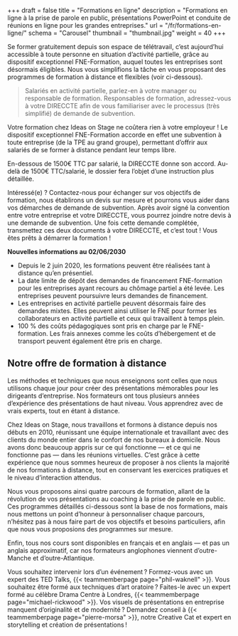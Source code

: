 +++
draft 			= false
title 			= "Formations en ligne"
description		= "Formations en ligne à la prise de parole en public, présentations PowerPoint et conduite de réunions en ligne pour les grandes entreprises."
url		 		= "/fr/formations-en-ligne/"
schema			= "Carousel"
thumbnail		= "thumbnail.jpg"
weight			= 40
+++

Se former gratuitement depuis son espace de télétravail, c’est aujourd’hui accessible à toute personne en situation d’activité partielle, grâce au dispositif exceptionnel FNE-Formation, auquel toutes les entreprises sont désormais éligibles. Nous vous simplifions la tâche en vous proposant des programmes de formation à distance et flexibles (voir ci-dessous).

> Salariés en activité partielle, parlez-en à votre manager ou responsable de formation. Responsables de formation, adressez-vous à votre DIRECCTE afin de vous familiariser avec le processus (très simplifié) de demande de subvention. 

Votre formation chez Ideas on Stage ne coûtera rien à votre employeur ! Le dispositif exceptionnel FNE-Formation accorde en effet une subvention à toute entreprise (de la TPE au grand groupe), permettant d’offrir aux salariés de se former à distance pendant leur temps libre. 

En-dessous de 1500€ TTC par salarié, la DIRECCTE donne son accord. Au-delà de 1500€ TTC/salarié, le dossier fera l’objet d’une instruction plus détaillée.

Intéressé(e) ? Contactez-nous pour échanger sur vos objectifs de formation, nous établirons un devis sur mesure et pourrons vous aider dans vos démarches de demande de subvention. Après avoir signé la convention entre votre entreprise et votre DIRECCTE, vous pourrez joindre notre devis à une demande de subvention. Une fois cette demande complétée, transmettez ces deux documents à votre DIRECCTE, et c’est tout ! Vous êtes prêts à démarrer la formation !

**Nouvelles informations au 02/06/2030**

- Depuis le 2 juin 2020, les formations peuvent être réalisées tant à distance qu’en présentiel. 
- La date limite de dépôt des demandes de financement FNE-formation pour les entreprises ayant recours au chômage partiel a été levée. Les entreprises peuvent poursuivre leurs demandes de financement.
- Les entreprises en activité partielle peuvent désormais faire des demandes mixtes. Elles peuvent ainsi utiliser le FNE pour former les collaborateurs en activité partielle et ceux qui travaillent à temps plein.
- 100 % des coûts pédagogiques sont pris en charge par le FNE-formation. Les frais annexes comme les coûts d’hébergement et de transport peuvent également être pris en charge.

## Notre offre de formation à distance

Les méthodes et techniques que nous enseignons sont celles que nous utilisons chaque jour pour créer des présentations mémorables pour les dirigeants d’entreprise. Nos formateurs ont tous plusieurs années d’expérience des présentations de haut niveau. Vous apprendrez avec de vrais experts, tout en étant à distance.

Chez Ideas on Stage, nous travaillons et formons à distance depuis nos débuts en 2010, réunissant une équipe internationale et travaillant avec des clients du monde entier dans le confort de nos bureaux à domicile. Nous avons donc beaucoup appris sur ce qui fonctionne — et ce qui ne fonctionne pas — dans les réunions virtuelles. C’est grâce à cette expérience que nous sommes heureux de proposer à nos clients la majorité de nos formations à distance, tout en conservant les exercices pratiques et le niveau d’interaction attendus.

Nous vous proposons ainsi quatre parcours de formation, allant de la révolution de vos présentations au coaching à la prise de parole en public. Ces programmes détaillés ci-dessous sont la base de nos formations, mais nous mettons un point d’honneur à personnaliser chaque parcours, n’hésitez pas à nous faire part de vos objectifs et besoins particuliers, afin que nous vous proposions des programmes sur mesure.

Enfin, tous nos cours sont disponibles en français et en anglais — et pas un anglais approximatif, car nos formateurs anglophones viennent d’outre-Manche et d’outre-Atlantique.

Vous souhaitez intervenir lors d’un événement ? Formez-vous avec un expert des TED Talks, {{< teammemberpage page="phil-waknell" >}}. Vous souhaitez être formé aux techniques d’art oratoire ? Faites-le avec un expert formé au célèbre Drama Centre à Londres, {{< teammemberpage page="michael-rickwood" >}}. Vos visuels de présentations en entreprise manquent d’originalité et de modernité ? Demandez conseil à {{< teammemberpage page="pierre-morsa" >}}, notre Creative Cat et expert en storytelling et création de présentations !
